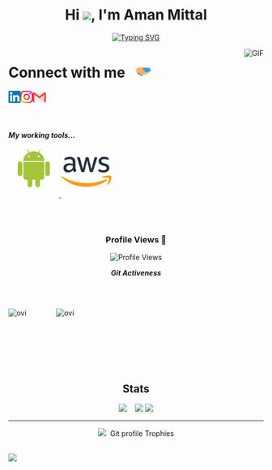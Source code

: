 <h1 align="center">Hi <img src="https://media.giphy.com/media/hvRJCLFzcasrR4ia7z/giphy.gif" width="35">, I'm Aman Mittal </h1>

<p align="center">
  <a href="https://git.io/typing-svg">
    <img src="https://readme-typing-svg.herokuapp.com?font=Fira+Code&pause=1000&color=00E8F7&vCenter=true&random=false&width=435&lines=Full+stack+Web-Developer;UI+Developer+%2F+Designer;Node+JS+Developer;Backend+Developer;React+Developer" alt="Typing SVG" />
  </a>
</p>

<img align="right" alt="GIF" src="https://media.giphy.com/media/iIqmM5tTjmpOB9mpbn/giphy.gif" />

# Connect with me<img src="https://github.com/Aman-Mittal-52/JS101_Learning_Javasciprt/blob/main/Day%2038%20Github%20Profile%20MarkDown/assets/Handshake.gif?raw=true" height="32px">

<a href="https://www.linkedin.com/in/aman-mittal-22833b288/">
    <img align="left" alt="Aman Mittal | Linkedin" width="24px" src="https://raw.githubusercontent.com/Aman-Mittal-52/JS101_Learning_Javasciprt/ba96dfe71be7665afd57caa74937f151bcc343d4/Day%2038%20Github%20Profile%20MarkDown/assets/Linkedin.svg" />
</a> &nbsp;&nbsp;

<a href="https://www.instagram.com/code_with_aman.js/">
    <img align="left" alt="Aman Mittal | Instagram" width="24px" src="https://raw.githubusercontent.com/Aman-Mittal-52/JS101_Learning_Javasciprt/ba96dfe71be7665afd57caa74937f151bcc343d4/Day%2038%20Github%20Profile%20MarkDown/assets/Instagram.svg" />
</a> &nbsp;&nbsp;

<a href="mailto:Amanmittle1234@gmail.com">
    <img align="left" alt="Aman Mittal | Gmail" width="26px" src="https://raw.githubusercontent.com/Aman-Mittal-52/JS101_Learning_Javasciprt/ba96dfe71be7665afd57caa74937f151bcc343d4/Day%2038%20Github%20Profile%20MarkDown/assets/Gmail.svg" />
</a>

<br><br>
</p>

***My working tools...***
<br>
<p align="left">
  <a href="https://developer.android.com" target="_blank">
    <img src="https://raw.githubusercontent.com/devicons/devicon/master/icons/android/android-original-wordmark.svg" alt="android" width="100" height="100"/>
  </a>
  <a href="https://aws.amazon.com" target="_blank">
    <img src="https://raw.githubusercontent.com/devicons/devicon/master/icons/amazonwebservices/amazonwebservices-original-wordmark.svg" alt="aws" width="100" height="100"/>
  </a>
</p>

<br><br>
<div align="center">

<h3>Profile Views 👀 </h3>  <img src="https://profile-counter.glitch.me/maahin2005/count.svg" height="50" alt="Profile Views"  />

</div>
<p align="center">
  <i><b>Git Activeness</b></i>
</p>
<br><br>
<p>
  <img align="left" src="https://github-readme-stats.vercel.app/api/top-langs?username=Aman-mittal-52&show_icons=true&locale=en&layout=compact&theme=chartreuse-light" alt="ovi" />
</p>
<p>&nbsp;<img align="right" src="https://github-readme-stats.vercel.app/api?username=Aman-mittal-52&show_icons=true&locale=en&theme=chartreuse-light" alt="ovi" width="410" /></p>
<br><br><br><br><br>

<h2 align="center">Stats</h2>
<p align="center">
  <img width="44%" src="https://github-readme-stats.vercel.app/api?username=Aman-Mittal-52&theme=dracula&cache_seconds=30&hide_border=true" />&nbsp;&nbsp;&nbsp;
  <img width="44%" src="https://github-readme-streak-stats.herokuapp.com/?user=Aman-Mittal-52&theme=dracula&cache_seconds=30&hide_border=true" />
  <img src="https://github-profile-summary-cards.vercel.app/api/cards/profile-details?username=Aman-Mittal-52&theme=dracula" />
</p>

<hr>

<p align="center">
  <img src="https://media.giphy.com/media/QaMcXSekUWx7aogAUr/giphy.gif" width="30" />
  &nbsp;Git profile Trophies
</p><br>
<img src="https://github-profile-trophy.vercel.app/?username=Aman-mittal-52&theme=juicyfresh&no-bg=true" />

